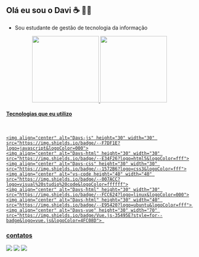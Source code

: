 ## Olá eu sou o Davi ☕ 🤙🏿  

- Sou estudante de gestão de tecnologia da informação

<div align="center">
  <a href="https://www.linkedin.com/in/davi-sousa-santos-14ab0521b/">
  <img height="180em" src="https://github-readme-stats.vercel.app/api?username=Davs06&show_icons=true&theme=dark&include_all_commits=true&count_private=true"/>
  <img height="180em" src="https://github-readme-stats.vercel.app/api/top-langs/?username=Davs06&layout=compact&langs_count=7&theme=dark"/>
</div>
  
  #### Tecnologias que eu utilizo
  
  
  <div style="display: inline_block"><br>
  
 <!-- <img align="center" alt="Davs-java" height="30" width="60" src="https://img.shields.io/badge/Java-ED8B00?style=for-badge&logo=java&logoColor=white"> -->
    <img align="center" alt="Davs-js" height="30" width="30" src="https://img.shields.io/badge/--F7DF1E?logo=javascript&logoColor=000">
    <img align="center" alt="Davs-html" height="30" width="30" src="https://img.shields.io/badge/--E34F26?logo=html5&logoColor=fff">
    <img align="center" alt="Davs-css" height="30" width="30" src="https://img.shields.io/badge/--1572B6?logo=css3&logoColor=fff">
    <img align="center" alt="vs-code height="40" width="40" src="https://img.shields.io/badge/--007ACC?logo=visual%20studio%20code&logoColor=ffffff">
    <img align="center" alt="Davs-html" height="30" width="30" src="https://img.shields.io/badge/--FCC624?logo=linux&logoColor=000">
    <img align="center" alt="Davs-html" height="30" width="40" src="https://img.shields.io/badge/--E95420?logo=ubuntu&logoColor=fff"> 
    <img align="center" alt="Davs-vue" height="30" width="70" src="https://img.shields.io/badge/Vue.js-35495E?style=for--badge&logo=vue.js&logoColor=4FC08D"> 
    
    
   
</div>
  
    
     
  ### contatos
 
<div> 
 
  <a href = "https://mail.google.com/mail/u/1/"><img src="https://img.shields.io/badge/-Gmail-%23333?style=for-badge&logo=gmail&logoColor=red" target="_blank"></a>
  <a href="https://www.linkedin.com/in/davi-sousa-santos-14ab0521b/" target="_blank"><img src="https://img.shields.io/badge/-LinkedIn-%230077B5?style=for-badge&logo=linkedin&logoColor=white" target="_blank"></a> 
  <a href="https://wa.me/5511939364547"> <img src="https://img.shields.io/badge/--25D366?logo=whatsapp&logoColor=fff" target="_blank"></a>

</div>  
  
<div>

 <!-- ![Snake animation](https://github.com/Davs06/Davs06/blob/output/github-contribution-grid-snake.svg) -->
  
</div>
